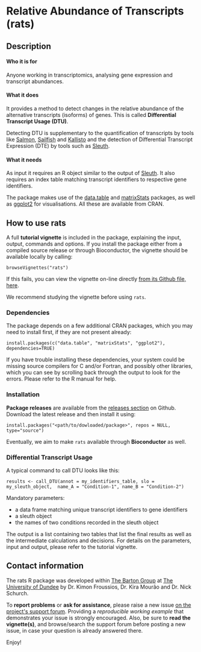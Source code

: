 # Relative Abundance of Transcripts (rats)

## Description

#### Who it is for

Anyone working in transcriptomics, analysing gene expression and transcript abundances.

#### What it does

It provides a method to detect changes in the relative abundance of the alternative transcripts (isoforms) of genes. 
This is called **Differential Transcript Usage (DTU)**.  

Detecting DTU is supplementary to the quantification of transcripts by tools like [Salmon](http://combine-lab.github.io/salmon/), 
[Sailfish](http://www.cs.cmu.edu/~ckingsf/software/sailfish/) and [Kallisto](http://pachterlab.github.io/kallisto/) and the detection 
of Differential Transcript Expression (DTE) by tools such as [Sleuth](http://pachterlab.github.io/sleuth/).

#### What it needs

As input it requires an R object similar to the output of [Sleuth](http://pachterlab.github.io/sleuth/). It also requires an index 
table matching transcript identifiers to respective gene identifiers.  

The package makes use of the [data.table](https://cran.r-project.org/web/packages/data.table/index.html) and 
[matrixStats](https://cran.r-project.org/web/packages/matrixStats/index.html) packages, as well as 
[ggplot2](https://cran.r-project.org/web/packages/ggplot2/index.html) for visualisations. All these are
available from CRAN.


## How to use rats


A full **tutorial vignette** is included in the package, explaining the input, output, commands and options. 
If you install the package either from a compiled source release or through Bioconductor, the vignette should be 
available locally by calling:

`browseVignettes("rats")`

If this fails, you can view the vignette on-line directly [from its Github file, here](https://github.com/bartongroup/Rats/blob/master/vignettes/tutorial.md). 

We recommend studying the vignette before using `rats`.

### Dependencies

The package depends on a few additional CRAN packages, which you may need to install first, 
if they are not present already:

`install.packages(c("data.table", "matrixStats", "ggplot2"), dependencies=TRUE)`

If you have trouble installing these dependencies, your system could be missing source compilers for C and/or Fortran, and possibly other libraries, which you can see by scrolling back through the output to look for the errors. Please refer to the R manual for help.


### Installation

**Package releases** are available from the [releases section](https://github.com/bartongroup/Rats/releases) on Github.
Download the latest release and then install it using:

`install.packages("<path/to/dowloaded/package>", repos = NULL, type="source")`

Eventually, we aim to make `rats` available through **Bioconductor** as well.


### Differential Transcript Usage

A typical command to call DTU looks like this:

`results <- call_DTU(annot = my_identifiers_table, slo = my_sleuth_object,  name_A = "Condition-1", name_B = "Condition-2")`

Mandatory parameters:

* a data frame matching unique transcript identifiers to gene identifiers
* a sleuth object
* the names of two conditions recorded in the sleuth object

The output is a list containing two tables that list the final results as well as the intermediate calculations and decisions.
For details on the parameters, input and output, please refer to the tutorial vignette.


## Contact information

The rats R package was developed within [The Barton Group](http://www.compbio.dundee.ac.uk) at [The University of Dundee](http://www.dundee.ac.uk)
by Dr. Kimon Froussios, Dr. Kira Mourão and Dr. Nick Schurch.

To **report problems** or **ask for assistance**, please raise a new issue [on the project's support forum](https://github.com/bartongroup/Rats/issues).
Providing a *reproducible working example* that demonstrates your issue is strongly encouraged. Also, be sure to **read the vignette(s)**, and browse/search
the support forum before posting a new issue, in case your question is already answered there.

Enjoy!
